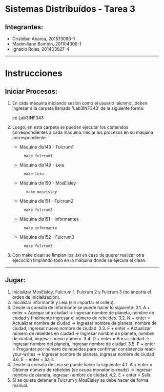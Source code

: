 # Sistemas Distribuídos - Tarea 3

## Integrantes:
* Cristóbal Abarca, 201573060-1
* Maximiliano Bombin, 201104308-1
* Ignacio Rojas, 201403027-4

---------------------------------------------------
# Instrucciones

## Iniciar Procesos:
1. En cada máquina iniciando sesión como el usuario 'alumno', deben ingresar a la carpeta llamada 'Lab3INF343' de la siguiente forma:

    cd Lab3INF343


2. Luego, en esta carpeta se pueden ejecutar los comandos correspondientes a cada máquina. Iniciar los procesos en su máquina correspondiente:
    * Máquina dis149 - Fulcrum1
        
            make fulcrum1

    * Máquina dis149 - Leia
        
            make leia
        
   * Máquina dis150 - MosEisley
        
            make moseisley

    * Máquina dis151 - Fulcrum2
        
            make fulcrum2

    * Máquina dis151 - Informantes
        
            make informante

    * Máquina dis152 - Fulcrum3
        
            make fulcrum3
        

3. Con make clean se limpian los .txt en caso de querer realizar otra ejecución limpiando todo en la máquina donde se ejecuta el clean.
---------------------------------------------------
## Jugar:

1. Inicializar MosEisley, Fulcrum 1, Fulcrum 2 y Fulcrum 3 (no importa el orden de inicialización).
2. Inicializar informante y Leia (sin importar el orden).
3. Desde la consola de Informante se puede hacer lo siguiente:
    3.1. A + enter = Agregar una ciudad -> Ingresar nombre de planeta, nombre de ciudad y finalmente ingresar el número de rebeldes.
    3.2. N + enter = Actualizar nombre de ciudad -> Ingresar nombre de planeta, nombre de ciudad, ingresar nuevo nombre de ciudad.
    3.3. F + enter = Actualizar número de rebeldes en ciudad -> Ingresar nombre de planeta, nombre de ciudad, ingresar nuevo número.
    3.4. D + enter = Borrar ciudad -> Ingresar nombre del planeta, ingresar nombre de ciudad.
    3.5. P + enter = Preguntar por número de rebeldes para confirmar consistencia read-your-writes -> Ingresar nombre de planeta, ingresar nombre de ciudad.
    3.6. E + enter = Salir.
4. Desde la consola de Leia se puede hacer lo siguiente:
    4.1. A + enter = Obtener número de rebeldes (se ocupa monotonic-reads) -> Ingresar nombre de planeta, ingresar nombre de ciudad.
    4.2. E + enter = Salir.
5. Si se quiere detener a Fulcrum y MosEisley se debe hacer de forma manual.